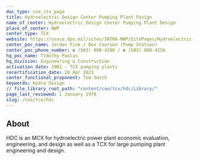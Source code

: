 ```yaml
---
doc_type: coe_ctx_page
title: Hydroelectric Design Center Pumping Plant Fesign
name_of_center: Hydroelectric Design Center Pumping Plant Design
place_of_center: NWP
center_type: TCX
website: https://usace.dps.mil/sites/INTRA-NWP/SitePages/Hydroelectric-Design-Center.aspx
center_poc_name: Jordan Fink / Don Courson (Pump Station)
center_poc_phone_number: ☎ (503) 808-4200 / ☎ (503) 808-4256
hq_poc_name: Timothy Paulus
hq_division: Engineering & Construction
activation_date: 2001 - TCX pumping plants
recertification_date: 20 Apr 2023
center_functional_proponent: Tom Smith
keywords: Hydro Design
// file_library_root_path: "content/coe/tcx/hdc/Library/"
page_last_reviewed: 1 January 1970
slug: /coe/tcx/hdc
---
```


## About

HDC is an MCX for hydroelectric power plant economic evaluation, engineering, and design as well as a TCX for large pumping plant engineering and design.


